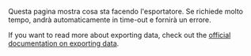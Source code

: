 Questa pagina mostra cosa sta facendo l'esportatore. Se richiede molto tempo, andrà automaticamente in time-out e fornirà un errore.

If you want to read more about exporting data, check out the [official documentation on exporting data](https://firefly-iii.readthedocs.io/en/latest/import/export.html).